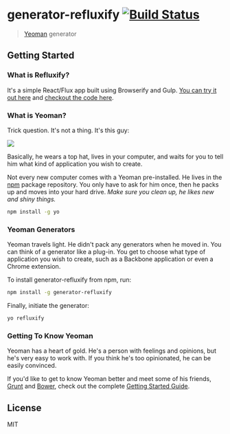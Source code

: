 # generator-refluxify [![Build Status](https://travis-ci.org/ahmednuaman/generator-refluxify.svg)](https://travis-ci.org/ahmednuaman/generator-refluxify)

> [Yeoman](http://yeoman.io) generator


## Getting Started

### What is Refluxify?

It's a simple React/Flux app built using Browserify and Gulp. [You can try it out here](http://ahmednuaman.github.io/refluxify/) and [checkout the code here](https://github.com/ahmednuaman/refluxify).

### What is Yeoman?

Trick question. It's not a thing. It's this guy:

![](http://i.imgur.com/JHaAlBJ.png)

Basically, he wears a top hat, lives in your computer, and waits for you to tell him what kind of application you wish to create.

Not every new computer comes with a Yeoman pre-installed. He lives in the [npm](https://npmjs.org) package repository. You only have to ask for him once, then he packs up and moves into your hard drive. *Make sure you clean up, he likes new and shiny things.*

```bash
npm install -g yo
```

### Yeoman Generators

Yeoman travels light. He didn't pack any generators when he moved in. You can think of a generator like a plug-in. You get to choose what type of application you wish to create, such as a Backbone application or even a Chrome extension.

To install generator-refluxify from npm, run:

```bash
npm install -g generator-refluxify
```

Finally, initiate the generator:

```bash
yo refluxify
```

### Getting To Know Yeoman

Yeoman has a heart of gold. He's a person with feelings and opinions, but he's very easy to work with. If you think he's too opinionated, he can be easily convinced.

If you'd like to get to know Yeoman better and meet some of his friends, [Grunt](http://gruntjs.com) and [Bower](http://bower.io), check out the complete [Getting Started Guide](https://github.com/yeoman/yeoman/wiki/Getting-Started).


## License

MIT
